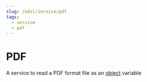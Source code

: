 ```yaml
---
slug: /odsl/service/pdf
tags:
  - service
  - pdf
---
```

PDF
===================

A service to read a PDF format file as an [object](/docs/odsl/variable/object) variable
